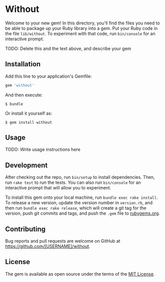 # Without

Welcome to your new gem! In this directory, you'll find the files you need to be able to package up your Ruby library into a gem. Put your Ruby code in the file `lib/without`. To experiment with that code, run `bin/console` for an interactive prompt.

TODO: Delete this and the text above, and describe your gem

## Installation

Add this line to your application's Gemfile:

```ruby
gem 'without'
```

And then execute:

    $ bundle

Or install it yourself as:

    $ gem install without

## Usage

TODO: Write usage instructions here

## Development

After checking out the repo, run `bin/setup` to install dependencies. Then, run `rake test` to run the tests. You can also run `bin/console` for an interactive prompt that will allow you to experiment.

To install this gem onto your local machine, run `bundle exec rake install`. To release a new version, update the version number in `version.rb`, and then run `bundle exec rake release`, which will create a git tag for the version, push git commits and tags, and push the `.gem` file to [rubygems.org](https://rubygems.org).

## Contributing

Bug reports and pull requests are welcome on GitHub at https://github.com/[USERNAME]/without.


## License

The gem is available as open source under the terms of the [MIT License](http://opensource.org/licenses/MIT).

